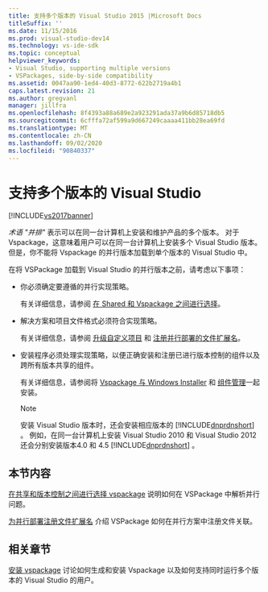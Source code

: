 ```yaml
---
title: 支持多个版本的 Visual Studio 2015 |Microsoft Docs
titleSuffix: ''
ms.date: 11/15/2016
ms.prod: visual-studio-dev14
ms.technology: vs-ide-sdk
ms.topic: conceptual
helpviewer_keywords:
- Visual Studio, supporting multiple versions
- VSPackages, side-by-side compatibility
ms.assetid: 0047aa90-1ed4-40d3-8772-622b2719a4b1
caps.latest.revision: 21
ms.author: gregvanl
manager: jillfra
ms.openlocfilehash: 8f4393a88a689e2a923291ada37a9b6d85718db5
ms.sourcegitcommit: 6cfffa72af599a9d667249caaaa411bb28ea69fd
ms.translationtype: MT
ms.contentlocale: zh-CN
ms.lasthandoff: 09/02/2020
ms.locfileid: "90840337"
---
```

# <a name="supporting-multiple-versions-of-visual-studio"></a>支持多个版本的 Visual Studio
[!INCLUDE[vs2017banner](../includes/vs2017banner.md)]

*术语 "并排"* 表示可以在同一台计算机上安装和维护产品的多个版本。 对于 Vspackage，这意味着用户可以在同一台计算机上安装多个 Visual Studio 版本。 但是，你不能将 Vspackage 的并行版本加载到单个版本的 Visual Studio 中。

 在将 VSPackage 加载到 Visual Studio 的并行版本之前，请考虑以下事项：

- 你必须确定要遵循的并行实现策略。

     有关详细信息，请参阅 [在 Shared 和 Vspackage 之间进行选择](../extensibility/choosing-between-shared-and-versioned-vspackages.md)。

- 解决方案和项目文件格式必须符合实现策略。

     有关详细信息，请参阅 [升级自定义项目](../misc/upgrading-custom-projects.md) 和 [注册并行部署的文件扩展名](../extensibility/registering-file-name-extensions-for-side-by-side-deployments.md)。

- 安装程序必须处理实现策略，以便正确安装和注册已进行版本控制的组件以及跨所有版本共享的组件。

     有关详细信息，请参阅将 [Vspackage 与 Windows Installer](../extensibility/internals/installing-vspackages-with-windows-installer.md) 和 [组件管理](../extensibility/internals/component-management.md)一起安装。

    > [!NOTE]
    > 安装 Visual Studio 版本时，还会安装相应版本的 [!INCLUDE[dnprdnshort](../includes/dnprdnshort-md.md)] 。 例如，在同一台计算机上安装 Visual Studio 2010 和 Visual Studio 2012 还会分别安装版本4.0 和 4.5 [!INCLUDE[dnprdnshort](../includes/dnprdnshort-md.md)] 。

## <a name="in-this-section"></a>本节内容
 [在共享和版本控制之间进行选择 vspackage](../extensibility/choosing-between-shared-and-versioned-vspackages.md) 说明如何在 VSPackage 中解析并行问题。

 [为并行部署注册文件扩展名](../extensibility/registering-file-name-extensions-for-side-by-side-deployments.md) 介绍 VSPackage 如何在并行方案中注册文件关联。

## <a name="related-sections"></a>相关章节
 [安装 vspackage](../misc/installing-vspackages.md) 讨论如何生成和安装 Vspackage 以及如何支持同时运行多个版本的 Visual Studio 的用户。
